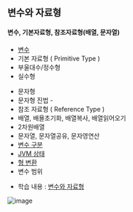 ## 변수와 자료형
#### 변수, 기본자료형, 참조자료형(배열, 문자열)
+ [변수](https://github.com/hyomee/JAVA_EDU/blob/main/Variable/src/com/javavariable/DeclaredVariable.java)
+ 기본 자료형 ( Primitive Type )
 + 부울대수/정수형
 + 실수형
 - 문자형
 - 문자형 진법 - 
- 참조 자료형 ( Reference Type )
 - 배열, 배욜초기화, 배열복사, 배열읽어오기
 - 2차원배열
 - 문자열, 문자열공유, 문자영연산
- [변수 구분](https://github.com/hyomee/JAVA_EDU/blob/main/Variable/src/com/javavariable/InitVariable.java)
- [JVM 상태](https://github.com/hyomee/JAVA_EDU/blob/main/Variable/src/com/javavariable/JvmVariableCycle.java)
- [형 변환](https://github.com/hyomee/JAVA_EDU/blob/main/Variable/src/com/javavariable/TypeCasting.java)
- 변수 범위

* 학습 내용 : [변수와 자료형](https://github.com/hyomee/JAVA_EDU/blob/main/Variable/JAVA_변수자료형.pdf)

![image](https://user-images.githubusercontent.com/11780795/151712351-b07c64c5-c0d4-43af-88bd-7d655efc0f95.png)
